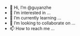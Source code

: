 - 👋 Hi, I’m @guyanzhe
- 👀 I’m interested in ...
- 🌱 I’m currently learning ...
- 💞️ I’m looking to collaborate on ...
- 📫 How to reach me ...

<!---
guyanzhe/guyanzhe is a ✨ special ✨ repository because its `README.md` (this file) appears on your GitHub profile.
You can click the Preview link to take a look at your changes.
--->

